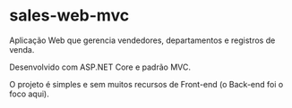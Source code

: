 # sales-web-mvc
Aplicação Web que gerencia vendedores, departamentos e registros de venda.

Desenvolvido com ASP.NET Core e padrão MVC.

O projeto é simples e sem muitos recursos de Front-end (o Back-end foi o foco aqui).
